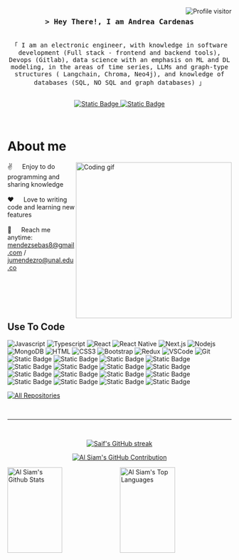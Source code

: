 <a href="https://komarev.com/ghpvc/?username=deathperminut">
<img align="right" src="https://komarev.com/ghpvc/?username=deathperminut&label=Visitors&color=0e75b6&style=flat" alt="Profile visitor" />
</a>

<!-- Intro -->
<h3 align="center">
<samp>&gt; Hey There!, I am
<b><span>Andrea Cardenas </span></b>
</samp>
</h3>


<p align="center">
<samp>
<br>
「 I am an electronic engineer, with knowledge in software development (Full stack - frontend and backend tools), Devops (Gitlab), data science with an emphasis on ML and DL modeling, in the areas of time series, LLMs and graph-type structures ( Langchain, Chroma, Neo4j), and knowledge of databases (SQL, NO SQL and graph databases)</b> 」
<br>
<br>
</samp>
</p>

<p align="center">
<a href="https://gitlab.com/mendezsebas8" target="blank">
<img alt="Static Badge" src="https://img.shields.io/badge/Gitlab-black?logo=gitlab">
</a>
<a href="www.linkedin.com/in/juan-sebastían-méndez-rondón-99a485192" target="blank">
<img alt="Static Badge" src="https://img.shields.io/badge/LinkedIn-blue?logo=linkedin">
</a>
</p>
<br />

<!-- About Section -->
# About me

<p>
<img align="right" width="350" src="/assets/programmer.gif" alt="Coding gif" />

✌️ &emsp; Enjoy to do programming and sharing knowledge <br/><br/>
❤️ &emsp; Love to writing code and learning new features<br/><br/>
📧 &emsp; Reach me anytime: mendezsebas8@gmail.com / jumendezro@unal.edu.co<br/><br/>

</p>

<br/>
<br/>
<br/>

## Use To Code

![Javascript](https://img.shields.io/badge/Javascript-F0DB4F?style=for-the-badge&labelColor=black&logo=javascript&logoColor=F0DB4F)
![Typescript](https://img.shields.io/badge/Typescript-007acc?style=for-the-badge&labelColor=black&logo=typescript&logoColor=007acc)
![React](https://img.shields.io/badge/-React-61DBFB?style=for-the-badge&labelColor=black&logo=react&logoColor=61DBFB)
![React Native](https://img.shields.io/badge/React_Native-20232A?style=for-the-badge&logo=react&logoColor=61DAFB)
![Next.js](https://img.shields.io/badge/next.js-000000?style=for-the-badge&logo=nextdotjs&logoColor=white)
![Nodejs](https://img.shields.io/badge/Nodejs-3C873A?style=for-the-badge&labelColor=black&logo=node.js&logoColor=3C873A)
![MongoDB](https://img.shields.io/badge/MongoDB-4EA94B?style=for-the-badge&logo=mongodb&logoColor=white)
![HTML](https://img.shields.io/badge/HTML5-E34F26?style=for-the-badge&logo=html5&logoColor=white)
![CSS3](https://img.shields.io/badge/CSS3-1572B6?style=for-the-badge&logo=css3&logoColor=white)
![Bootstrap](https://img.shields.io/badge/Bootstrap-563D7C?style=for-the-badge&logo=bootstrap&logoColor=white)
![Redux](https://img.shields.io/badge/Redux-593D88?style=for-the-badge&logo=redux&logoColor=white)
![VSCode](https://img.shields.io/badge/Visual_Studio-0078d7?style=for-the-badge&logo=visual%20studio&logoColor=white)
![Git](https://img.shields.io/badge/Git-F05032?style=for-the-badge&logo=git&logoColor=white)
<img alt="Static Badge" src="https://img.shields.io/badge/Neo-black?logo=neo4j">
<img alt="Static Badge" src="https://img.shields.io/badge/Flutter-black?logo=flutter">
<img alt="Static Badge" src="https://img.shields.io/badge/AndroidStudio-black?logo=android">
<img alt="Static Badge" src="https://img.shields.io/badge/Docker-gray?logo=docker">
<img alt="Static Badge" src="https://img.shields.io/badge/LLMs-blue">
<img alt="Static Badge" src="https://img.shields.io/badge/Devops-blue">
<img alt="Static Badge" src="https://img.shields.io/badge/Kubernetes-gray?logo=kubernetes">
<img alt="Static Badge" src="https://img.shields.io/badge/Python-gray?logo=python">
<img alt="Static Badge" src="https://img.shields.io/badge/C%23-black?logo=c%23">
<img alt="Static Badge" src="https://img.shields.io/badge/TensorFlow-black?logo=tensorflow">
<img alt="Static Badge" src="https://img.shields.io/badge/Pytorch-black?logo=pytorch">
<img alt="Static Badge" src="https://img.shields.io/badge/Langchain-black?logo=langchain">
<img alt="Static Badge" src="https://img.shields.io/badge/ChromaDb-gray?logo=chromadb">
<img alt="Static Badge" src="https://img.shields.io/badge/SQL-gray?logo=sql">
<img alt="Static Badge" src="https://img.shields.io/badge/arangodb-gray?logo=arangodb">
<img alt="Static Badge" src="https://img.shields.io/badge/Linux-gray?logo=linux">
<br/>



<p align="left">
<a href="https://github.com/deathperminut?tab=repositories" target="_blank"><img alt="All Repositories" title="All Repositories" src="https://img.shields.io/badge/-All%20Repos-2962FF?style=for-the-badge&logo=koding&logoColor=white"/></a>
</p>

<br/>
<hr/>
<br/>

<p align="center">
<a href="https://github.com/deathperminut">
<img src="https://github-readme-streak-stats.herokuapp.com/?user=deathperminut&theme=radical&border=7F3FBF&background=0D1117" alt="Saif's GitHub streak"/>
</a>
</p>

<p align="center">
<a href="https://github.com/deathperminut">
<img src="https://github-profile-summary-cards.vercel.app/api/cards/profile-details?username=deathperminut&theme=radical" alt="Al Siam's GitHub Contribution"/>
</a>
</p>

<a>
<a href="https://github.com/deathperminut"><img alt="Al Siam's Github Stats" src="https://denvercoder1-github-readme-stats.vercel.app/api?username=deathperminut&show_icons=true&count_private=true&theme=react&border_color=7F3FBF&bg_color=0D1117&title_color=F85D7F&icon_color=F8D866" height="192px" width="49.5%"/></a>
<a href="https://github.com/deathperminut"><img alt="Al Siam's Top Languages" src="https://denvercoder1-github-readme-stats.vercel.app/api/top-langs/?username=deathperminut&langs_count=8&layout=compact&theme=react&border_color=7F3FBF&bg_color=0D1117&title_color=F85D7F&icon_color=F8D866" height="192px" width="49.5%"/></a>
<br/>
</a>

